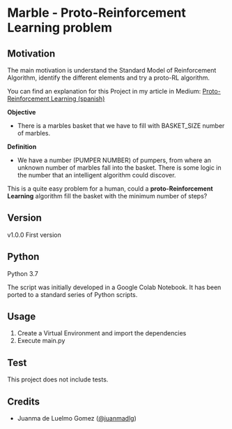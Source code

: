 # Marble - Proto-Reinforcement Learning problem

## Motivation
The main motivation is understand the Standard Model of Reinforcement Algorithm, 
identify the different elements and try a proto-RL algorithm.

You can find an explanation for this Project in my article in Medium: [Proto-Reinforcement Learning (spanish)](https://link.medium.com/RRIVDTKmb2)

**Objective**
+ There is a marbles basket that we have to fill with BASKET_SIZE number of marbles.

**Definition**
+ We have a number (PUMPER NUMBER) of pumpers, from where an unknown number of marbles fall into the basket. There is some logic in the number that an intelligent algorithm could discover.

This is a quite easy problem for a human, could a **proto-Reinforcement Learning** algorithm fill the basket with the minimum number of steps?


## Version

v1.0.0 First version

## Python

Python 3.7

The script was initially developed in a Google Colab Notebook.
It has been ported to a standard series of Python scripts.

## Usage

1. Create a Virtual Environment and import the dependencies
2. Execute main.py

## Test
This project does not include tests.

## Credits
- Juanma de Luelmo Gomez ([@juanmadlg](http://twitter.com/juanmadlg))



